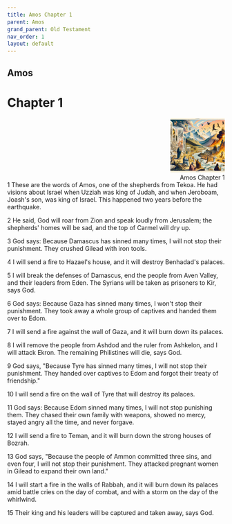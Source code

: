 ```yaml
---
title: Amos Chapter 1
parent: Amos
grand_parent: Old Testament
nav_order: 1
layout: default
---
```


## Amos

# Chapter 1

<div style="clear: both; text-align: right;">
    <img src="/assets/Image/Amos/500/1.jpg" alt="Amos Chapter 1" class="chapter-image" style="max-width: 25%; height: auto;"/>
    <figcaption style="font-size: 14px;">Amos Chapter 1</figcaption>
</div>
1 These are the words of Amos, one of the shepherds from Tekoa. He had visions about Israel when Uzziah was king of Judah, and when Jeroboam, Joash's son, was king of Israel. This happened two years before the earthquake.

2 He said, God will roar from Zion and speak loudly from Jerusalem; the shepherds' homes will be sad, and the top of Carmel will dry up.

3 God says: Because Damascus has sinned many times, I will not stop their punishment. They crushed Gilead with iron tools.

4 I will send a fire to Hazael's house, and it will destroy Benhadad's palaces.

5 I will break the defenses of Damascus, end the people from Aven Valley, and their leaders from Eden. The Syrians will be taken as prisoners to Kir, says God.

6 God says: Because Gaza has sinned many times, I won't stop their punishment. They took away a whole group of captives and handed them over to Edom.

7 I will send a fire against the wall of Gaza, and it will burn down its palaces.

8 I will remove the people from Ashdod and the ruler from Ashkelon, and I will attack Ekron. The remaining Philistines will die, says God.

9 God says, "Because Tyre has sinned many times, I will not stop their punishment. They handed over captives to Edom and forgot their treaty of friendship."

10 I will send a fire on the wall of Tyre that will destroy its palaces.

11 God says: Because Edom sinned many times, I will not stop punishing them. They chased their own family with weapons, showed no mercy, stayed angry all the time, and never forgave.

12 I will send a fire to Teman, and it will burn down the strong houses of Bozrah.

13 God says, "Because the people of Ammon committed three sins, and even four, I will not stop their punishment. They attacked pregnant women in Gilead to expand their own land."

14 I will start a fire in the walls of Rabbah, and it will burn down its palaces amid battle cries on the day of combat, and with a storm on the day of the whirlwind.

15 Their king and his leaders will be captured and taken away, says God.


